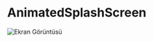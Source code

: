 # AnimatedSplashScreen
![Ekran Görüntüsü](https://github.com/tahacinar/AnimatedSplashScreen/assets/51681268/d2dca1ad-0a04-4922-9e66-601210e23738)
